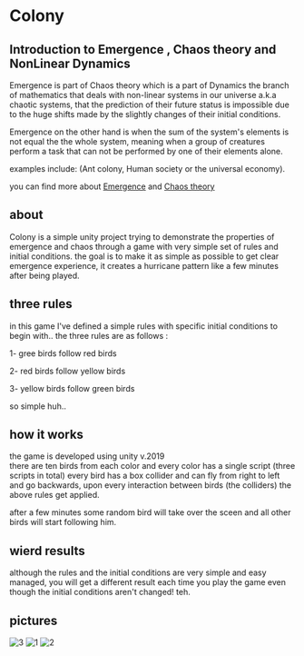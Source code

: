 # Colony

## Introduction to Emergence , Chaos theory and NonLinear Dynamics

Emergence is part of Chaos theory which is a part of Dynamics the branch of mathematics that deals with non-linear systems in our universe a.k.a chaotic systems, that the prediction of their future status is impossible due to the huge shifts made by the slightly changes of their initial conditions.

Emergence on the other hand is when the sum of the system's elements is not equal the the whole system, meaning when a group of creatures perform a task that can not be performed by one of their elements alone.

examples include:  (Ant colony, Human society or the universal economy).

you can find more about [Emergence](https://en.wikipedia.org/wiki/Emergence) and [Chaos theory](https://en.wikipedia.org/wiki/Chaos_theory)

## about

 Colony is a simple unity project trying to demonstrate the properties of emergence and chaos through a game with very simple set of rules and initial conditions.
 the goal is to make it as simple as possible to get clear emergence experience, 
 it creates a hurricane pattern like a few minutes after being played.

## three rules

in this game I've defined a simple rules with specific initial conditions to begin with..
the three rules are as follows :

1- gree birds follow red birds

2- red birds follow yellow birds

3- yellow birds follow green birds

so simple huh..

## how it works

 the game is developed using unity v.2019  
 there are ten birds from each color and every color has a single script (three scripts in total)
 every bird has a box collider and can fly from right to left and go backwards,
 upon every interaction between birds (the colliders) the above rules get applied.
 
 after a few minutes some random bird will take over the sceen and all other birds will start following him.

## wierd results

although the rules and the initial conditions are very simple and easy managed, you will get a different result each time you play the game even though the initial conditions aren't changed! teh.

## pictures

![3](https://user-images.githubusercontent.com/38832580/96908243-a2941700-149c-11eb-8e91-55b8e1617030.png)
![1](https://user-images.githubusercontent.com/38832580/96908247-a3c54400-149c-11eb-9381-96dd6a8d9908.png)
![2](https://user-images.githubusercontent.com/38832580/96908249-a45dda80-149c-11eb-9102-c21bea37cf50.png)

